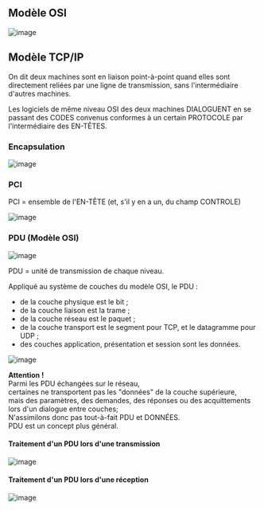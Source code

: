 ## Modèle OSI

![image](https://user-images.githubusercontent.com/83721477/193522620-c422aba3-ba33-4cc9-b552-8ad78e2c820c.png)

## Modèle TCP/IP
On dit deux machines sont en liaison point-à-point
quand elles sont directement reliées par une ligne de transmission,
sans l'intermédiaire d'autres machines.

Les logiciels de même niveau OSI des deux machines DIALOGUENT
en se passant des CODES convenus conformes à un certain PROTOCOLE
par l'intermédiaire des EN-TÊTES.

### Encapsulation
![image](https://user-images.githubusercontent.com/83721477/193523187-d003504a-69eb-4c0b-83b5-8e33b2851621.png)

### PCI
PCI = ensemble de l'EN-TÊTE (et, s'il y en a un, du champ CONTROLE)

![image](https://user-images.githubusercontent.com/83721477/193535006-78264998-bae9-4635-9633-e651d6cdf704.png)


### PDU (Modèle OSI)

![image](https://user-images.githubusercontent.com/83721477/193533149-d7fbf0ad-a9c2-4929-99ea-8fa75e90b5d7.png)

PDU = unité de transmission de chaque niveau. <br>

Appliqué au système de couches du modèle OSI, le PDU :

* de la couche physique est le bit ;
* de la couche liaison est la trame ;
* de la couche réseau est le paquet ;
* de la couche transport est le segment pour TCP, et le datagramme pour UDP ;
* des couches application, présentation et session sont les données.

![image](https://user-images.githubusercontent.com/83721477/193523637-556dd7b7-8bb3-4ac0-8129-af8d9c423c2a.png)

**Attention !**<br>
Parmi les PDU échangées sur le réseau,<br>
certaines ne transportent pas les "données" de la couche supérieure,<br>
mais des paramètres, des demandes, des réponses ou des acquittements lors d'un dialogue entre couches;<br>
N'assimilons donc pas tout-à-fait PDU et DONNÉES.<br>
PDU est un concept plus général.<br>

#### Traitement d'un PDU lors d'une transmission

![image](https://user-images.githubusercontent.com/83721477/193533984-9464d498-118c-49e8-926e-8c2967a68b32.png)

#### Traitement d'un PDU lors d'une réception

![image](https://user-images.githubusercontent.com/83721477/193534025-f3a90cd0-75b1-468d-a3a9-f8878225e911.png)
